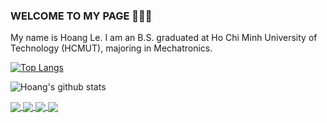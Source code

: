### WELCOME TO MY PAGE 👋👋👋
My name is Hoang Le. I am an B.S. graduated at Ho Chi Minh University of Technology (HCMUT), majoring in Mechatronics. <br>
<!-- ## 📫 How to reach me: 

[![Linkedin](https://i.stack.imgur.com/gVE0j.png) LinkedIn](https://www.linkedin.com/in/hoang-le-104277211/) [![GitHub](https://i.stack.imgur.com/tskMh.png) GitHub](https://github.com/lexuanhoang120/)

##  My projects:  -->

[![Top Langs](https://github-readme-stats.vercel.app/api/top-langs/?username=lexuanhoang120&layout=moltack)](https://github.com/anuraghazra/github-readme-stats)



![Hoang's github stats](https://github-readme-stats-git-masterrstaa-rickstaa.vercel.app/api?username=lexuanhoang120&show_icons=true&theme=tokyonight&hide=)

<a href="https://github.com/lexuanhoang120/Face_Recognition/">
  <!-- Change the `github-readme-stats.anuraghazra1.vercel.app` to `github-readme-stats.vercel.app`  -->
  <img align="center" src="https://github-readme-stats.anuraghazra1.vercel.app/api/pin/?username=lexuanhoang120&repo=Face_Recognition&theme=radical" />
</a>    

<a href="https://github.com/lexuanhoang120/Face_Tracking/">
  <!-- Change the `github-readme-stats.anuraghazra1.vercel.app` to `github-readme-stats.vercel.app`  -->
  <img align="center" src="https://github-readme-stats.anuraghazra1.vercel.app/api/pin/?username=lexuanhoang120&repo=Face_Tracking&theme=radical" />
</a> 

<a href="https://github.com/lexuanhoang120/Crawl_Lyrics_Category/">
  <!-- Change the `github-readme-stats.anuraghazra1.vercel.app` to `github-readme-stats.vercel.app`  -->
  <img align="center" src="https://github-readme-stats.anuraghazra1.vercel.app/api/pin/?username=lexuanhoang120&repo=Crawl_Lyrics_Category&theme=radical" />
</a> 

<a href="https://github.com/lexuanhoang120/Web_Face_Recognition/">
  <!-- Change the `github-readme-stats.anuraghazra1.vercel.app` to `github-readme-stats.vercel.app`  -->
  <img align="center" src="https://github-readme-stats.anuraghazra1.vercel.app/api/pin/?username=lexuanhoang120&repo=Web_Face_Recognition&theme=radical" />
</a> 
